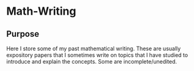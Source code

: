 # Math-Writing

## Purpose
Here I store some of my past mathematical writing. These are usually expository papers that I sometimes write on topics that I have studied to introduce and explain the concepts. Some are incomplete/unedited.
